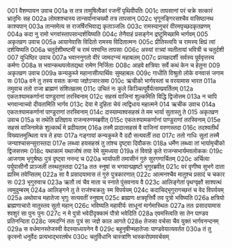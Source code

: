 001	वैशम्पायन उवाच
001a	स तत्र तामुषित्वैकां रजनीं पृथिवीपतिः
001c	तापसानां परं चक्रे सत्कारं भ्रातृभिः सह
002a	लोमशश्चास्य तान्सर्वानाचख्यौ तत्र तापसान्
002c	भृगूनङ्गिरसश्चैव वासिष्ठानथ काश्यपान्
003a	तान्समेत्य स राजर्षिरभिवाद्य कृताञ्जलिः
003c	रामस्यानुचरं वीरमपृच्छदकृतव्रणम्
004a	कदा नु रामो भगवांस्तापसान्दर्शयिष्यति
004c	तेनैवाहं प्रसङ्गेन द्रष्टुमिच्छामि भार्गवम्
005	अकृतव्रण उवाच
005a	आयानेवासि विदितो रामस्य विदितात्मनः
005c	प्रीतिस्त्वयि च रामस्य क्षिप्रं त्वां दर्शयिष्यति
006a	चतुर्दशीमष्टमीं च रामं पश्यन्ति तापसाः
006c	अस्यां रात्र्यां व्यतीतायां भवित्री च चतुर्दशी
007	युधिष्ठिर उवाच
007a	भवाननुगतो वीरं जामदग्न्यं महाबलम्
007c	प्रत्यक्षदर्शी सर्वस्य पूर्ववृत्तस्य कर्मणः
008a	स भवान्कथयत्वेतद्यथा रामेण निर्जिताः
008c	आहवे क्षत्रियाः सर्वे कथं केन च हेतुना
009	अकृतव्रण उवाच
009a	कन्यकुब्जे महानासीत्पार्थिवः सुमहाबलः
009c	गाधीति विश्रुतो लोके वनवासं जगाम सः
010a	वने तु तस्य वसतः कन्या जज्ञेऽप्सरःसमा
010c	ऋचीको भार्गवस्तां च वरयामास भारत
011a	तमुवाच ततो राजा ब्राह्मणं संशितव्रतम्
011c	उचितं नः कुले किञ्चित्पूर्वैर्यत्सम्प्रवर्तितम्
012a	एकतःश्यामकर्णानां पाण्डुराणां तरस्विनाम्
012c	सहस्रं वाजिनां शुल्कमिति विद्धि द्विजोत्तम
013a	न चापि भगवान्वाच्यो दीयतामिति भार्गव
013c	देया मे दुहिता चेयं त्वद्विधाय महात्मने
014	ऋचीक उवाच
014a	एकतःश्यामकर्णानां पाण्डुराणां तरस्विनाम्
014c	दास्याम्यश्वसहस्रं ते मम भार्या सुतास्तु ते
015	अकृतव्रण उवाच
015a	स तथेति प्रतिज्ञाय राजन्वरुणमब्रवीत्
015c	एकतःश्यामकर्णानां पाण्डुराणां तरस्विनाम्
015e	सहस्रं वाजिनामेकं शुल्कार्थं मे प्रदीयताम्
016a	तस्मै प्रादात्सहस्रं वै वाजिनां वरुणस्तदा
016c	तदश्वतीर्थं विख्यातमुत्थिता यत्र ते हयाः
017a	गङ्गायां कन्यकुब्जे वै ददौ सत्यवतीं तदा
017c	ततो गाधिः सुतां तस्मै जन्याश्चासन्सुरास्तदा
017e	लब्ध्वा हयसहस्रं तु तांश्च दृष्ट्वा दिवौकसः
018a	धर्मेण लब्ध्वा तां भार्यामृचीको द्विजसत्तमः
018c	यथाकामं यथाजोषं तया रेमे सुमध्यया
019a	तं विवाहे कृते राजन्सभार्यमवलोककः
019c	आजगाम भृगुश्रेष्ठः पुत्रं दृष्ट्वा ननन्द च
020a	भार्यापती तमासीनं गुरुं सुरगणार्चितम्
020c	अर्चित्वा पर्युपासीनौ प्राञ्जली तस्थतुस्तदा
021a	ततः स्नुषां स भगवान्प्रहृष्टो भृगुरब्रवीत्
021c	वरं वृणीष्व सुभगे दाता ह्यस्मि तवेप्सितम्
022a	सा वै प्रसादयामास तं गुरुं पुत्रकारणात्
022c	आत्मनश्चैव मातुश्च प्रसादं च चकार सः
023	भृगुरुवाच
023a	ऋतौ त्वं चैव माता च स्नाते पुंसवनाय वै
023c	आलिङ्गेतां पृथग्वृक्षौ साश्वत्थं त्वमुदुम्बरम्
024a	आलिङ्गने तु ते राजंश्चक्रतुः स्म विपर्ययम्
024c	कदाचिद्भृगुरागच्छत्तं च वेद विपर्ययम्
025a	अथोवाच महातेजा भृगुः सत्यवतीं स्नुषाम्
025c	ब्राह्मणः क्षत्रवृत्तिर्वै तव पुत्रो भविष्यति
026a	क्षत्रियो ब्राह्मणाचारो मातुस्तव सुतो महान्
026c	भविष्यति महावीर्यः साधूनां मार्गमास्थितः
027a	ततः प्रसादयामास श्वशुरं सा पुनः पुनः
027c	न मे पुत्रो भवेदीदृक्कामं पौत्रो भवेदिति
028a	एवमस्त्विति सा तेन पाण्डव प्रतिनन्दिता
028c	जमदग्निं ततः पुत्रं सा जज्ञे काल आगते
028e	तेजसा वर्चसा चैव युक्तं भार्गवनन्दनम्
029a	स वर्धमानस्तेजस्वी वेदस्याध्ययनेन वै
029c	बहूनृषीन्महातेजाः पाण्डवेयात्यवर्तत
030a	तं तु कृत्स्नो धनुर्वेदः प्रत्यभाद्भरतर्षभ
030c	चतुर्विधानि चास्त्राणि भास्करोपमवर्चसम्
